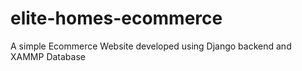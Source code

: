 # elite-homes-ecommerce
A simple Ecommerce Website developed using Django backend and XAMMP Database
